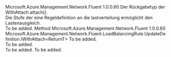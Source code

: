 <Type Name="IWithLoadDistribution&lt;ReturnT&gt;" FullName="Microsoft.Azure.Management.Network.Fluent.LoadBalancingRule.UpdateDefinition.IWithLoadDistribution&lt;ReturnT&gt;">
  <TypeSignature Language="C#" Value="public interface IWithLoadDistribution&lt;ReturnT&gt;" />
  <TypeSignature Language="ILAsm" Value=".class public interface auto ansi abstract IWithLoadDistribution`1&lt;ReturnT&gt;" />
  <TypeSignature Language="DocId" Value="T:Microsoft.Azure.Management.Network.Fluent.LoadBalancingRule.UpdateDefinition.IWithLoadDistribution`1" />
  <TypeSignature Language="VB.NET" Value="Public Interface IWithLoadDistribution(Of ReturnT)" />
  <TypeSignature Language="F#" Value="type IWithLoadDistribution&lt;'ReturnT&gt; = interface" />
  <AssemblyInfo>
    <AssemblyName>Microsoft.Azure.Management.Network.Fluent</AssemblyName>
    <AssemblyVersion>1.0.0.60</AssemblyVersion>
  </AssemblyInfo>
  <TypeParameters>
    <TypeParameter Name="ParentT" />
  </TypeParameters>
  <Interfaces />
  <Docs>
    <typeparam name="ReturnT">Der Rückgabetyp der WithAttach.attach().</typeparam>
    <summary>
            Die Stufe der eine Regeldefinition an die lastverteilung ermöglicht den Lastenausgleich.
            </summary>
    <remarks>To be added.</remarks>
  </Docs>
  <Members>
    <Member MemberName="WithLoadDistribution">
      <MemberSignature Language="C#" Value="public Microsoft.Azure.Management.Network.Fluent.LoadBalancingRule.UpdateDefinition.IWithAttach&lt;ReturnT&gt; WithLoadDistribution (Microsoft.Azure.Management.Network.Fluent.Models.LoadDistribution loadDistribution);" />
      <MemberSignature Language="ILAsm" Value=".method public hidebysig newslot virtual instance class Microsoft.Azure.Management.Network.Fluent.LoadBalancingRule.UpdateDefinition.IWithAttach`1&lt;!ReturnT&gt; WithLoadDistribution(class Microsoft.Azure.Management.Network.Fluent.Models.LoadDistribution loadDistribution) cil managed" />
      <MemberSignature Language="DocId" Value="M:Microsoft.Azure.Management.Network.Fluent.LoadBalancingRule.UpdateDefinition.IWithLoadDistribution`1.WithLoadDistribution(Microsoft.Azure.Management.Network.Fluent.Models.LoadDistribution)" />
      <MemberSignature Language="F#" Value="abstract member WithLoadDistribution : Microsoft.Azure.Management.Network.Fluent.Models.LoadDistribution -&gt; Microsoft.Azure.Management.Network.Fluent.LoadBalancingRule.UpdateDefinition.IWithAttach&lt;'ReturnT&gt;" Usage="iWithLoadDistribution.WithLoadDistribution loadDistribution" />
      <MemberType>Method</MemberType>
      <AssemblyInfo>
        <AssemblyName>Microsoft.Azure.Management.Network.Fluent</AssemblyName>
        <AssemblyVersion>1.0.0.60</AssemblyVersion>
      </AssemblyInfo>
      <ReturnValue>
        <ReturnType>Microsoft.Azure.Management.Network.Fluent.LoadBalancingRule.UpdateDefinition.IWithAttach&lt;ReturnT&gt;</ReturnType>
      </ReturnValue>
      <Parameters>
        <Parameter Name="loadDistribution" Type="Microsoft.Azure.Management.Network.Fluent.Models.LoadDistribution" />
      </Parameters>
      <Docs>
        <param name="loadDistribution">To be added.</param>
        <summary>To be added.</summary>
        <returns>To be added.</returns>
        <remarks>To be added.</remarks>
      </Docs>
    </Member>
  </Members>
</Type>